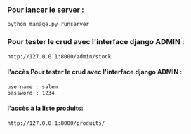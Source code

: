 ### Pour  lancer le server : 
```
python manage.py runserver                                        
```

### Pour  tester le crud  avec l'interface django ADMIN : 
```
http://127.0.0.1:8000/admin/stock                                       
```
#### l'accès Pour  tester le crud  avec l'interface django ADMIN : 
```
username : salem  
password : 1234                                    
```

#### l'accès à la liste produits: 
```
http://127.0.0.1:8000/produits/                                   
```